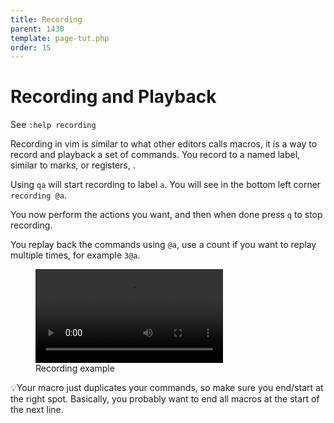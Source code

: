 ```yaml
---
title: Recording
parent: 1430
template: page-tut.php
order: 15
---
```


# Recording and Playback

<span class="sidenote">See `:help recording`</span>

Recording in vim is similar to what other editors calls macros, it is a way to record and playback a set of commands. You record to a named label, similar to marks, or registers, .

Using `qa` will start recording to label `a`. You will see in the bottom left corner `recording @a`.

You now perform the actions you want, and then when done press `q` to stop recording.

You replay back the commands using `@a`, use a count if you want to replay multiple times, for example `3@a`.

<!-- wp:video {"autoplay":false,"id":1337,"loop":false,"muted":false,"src":"https://mkaz.blog/wp-content/uploads/2019/03/vim-macros.mp4"} -->
<figure class="wp-block-video"><video controls src="https://mkaz.blog/wp-content/uploads/2019/03/vim-macros.mp4"></video><figcaption>Recording example</figcaption></figure>
<!-- /wp:video -->


<span class="tip">💡</span>Your macro just duplicates your commands, so make sure you end/start at the right spot. Basically, you probably want to end all macros at the start of the next line.
